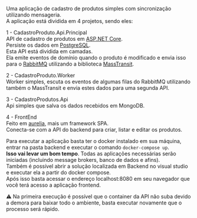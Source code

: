 Uma aplicação de cadastro de produtos simples com sincronização utilizando mensageria.  
A aplicação está dividida em 4 projetos, sendo eles:
  
1 - CadastroProduto.Api.Principal  
API de cadastro de produtos em [ASP.NET Core](https://github.com/dotnet/aspnetcore).  
Persiste os dados em [PostgreSQL](https://www.postgresql.org/).  
Esta API está dividida em camadas.  
Ela emite eventos de domínio quando o produto é modificado e envia isso para o [RabbitMQ](https://www.rabbitmq.com/) utilizando a biblioteca [MassTransit](https://masstransit-project.com/).  

2 - CadastroProduto.Worker  
Worker simples, escuta os eventos de algumas filas do RabbitMQ utilizando também o MassTransit e envia estes dados para uma segunda API.

3 - CadastroProdutos.Api  
Api simples que salva os dados recebidos em MongoDB.

4 - FrontEnd  
Feito em [aurelia](https://aurelia.io/), mais um framework SPA.  
Conecta-se com a API do backend para criar, listar e editar os produtos.

Para executar a aplicação basta ter o docker instalado em sua máquina, entrar na pasta backend e executar o comando `docker-compose up`.   
**Isso vai levar um bom tempo**. Todas as aplicações necessárias serão iniciadas (incluindo message brokers, banco de dados e afins).  
Também é possível abrir a solução localizada em Backend no visual studio e executar ela a partir do docker compose.  
Após isso basta acessar o endereço localhost:8080 em seu navegador que você terá acesso a aplicação frontend.
  

⚠️ Na primeira execução é possível que o container da API não suba devido a demora para baixar todo o ambiente, basta executar novamente que o processo será rápido.  
